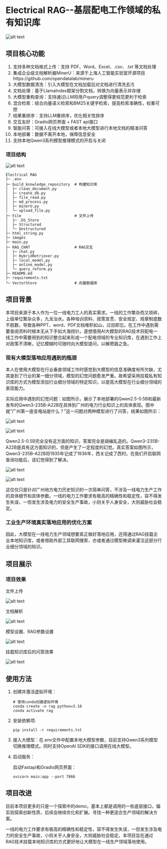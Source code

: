 # Electrical RAG--基层配电工作领域的私有知识库

![alt text](image.png)

## 项目核心功能

1. 支持多种文档格式上传：支持 PDF、Word、Excel、.csv、.txt 等文档处理
2. 集成企业级文档解析器MinerU：来源于上海人工智能实验室开源项目https://github.com/opendatalab/mineru
3. 大模型数据清洗：引入大模型在文档加载后对文档进行清洗去污
4. 文档处理：基于LlamaIndex框架分割文档，转换为向量表示并存储
5. 大模型重构查询：支持通过LLM将用户query调整得更规范更利于检索
6. 混合检索：结合向量语义检索和BM25关键字检索，提高检索准确性，权重可控
7. 结果重排序：支持LLM重排序，优化相关性排序
8. 交互友好：Gradio网页界面 + FAST api接口
9. 智能问答：可接入在线大模型或者本地大模型进行本地文档的精准问答
10. 本地部署：数据不离开本地，保障信息安全
11. 支持本地Qwen3系列模型推理模式的开启与关闭


### 项目结构
![alt text](rag-frame.png)
```
Electrical RAG
├─ .env
├─ build_knowledge_repository  # 构建知识库
│  ├─ clean_document.py
│  ├─ create_db.py
│  ├─ file_read.py
│  ├─ md_process.py
│  ├─ minerU.py
│  └─ upload_file.py
├─ File                        # 文件上传
│  ├─ .DS_Store
│  ├─ Structured
│  └─ Unstructured
├─ html_string.py
├─ images
├─ main.py
├─ RAG_CHAT                    # RAG交互
│  ├─ chat.py
│  ├─ HybridRetriever.py
│  ├─ local_model.py
│  ├─ online_model.py
│  └─ query_reform.py
├─ README.md
├─ requirements.txt
└─ VectorStore                 # 向量数据库
```

## 项目背景

本项目来源于本人作为一位一线电力工人的真实需求。一线的工作繁杂而又琐碎，上级单位繁杂众多，九龙治水。各种培训资料、政策宣贯、安全规定、规章制度数不胜数，导致各种PPT、word、PDF文档堆积如山，过目即忘。在工作中遇到需要查阅资料时根本无从下手如大海捞针。遂想借用AI大模型的RAG技术将配电一线工作中需要用到的知识整合起来形成一个配电领域的专业知识库，在遇到工作上对政策不清晰，记忆模糊时可随时向大模型提问，以解燃眉之急。

### 现有大模型落地应用遇到的瓶颈

本人在使用大模型在行业垂直领域工作时感觉到大模型的信息准确度有所欠缺，尤其是到了行业的某一细分领域，模型的幻觉问题愈发严重。故希望采用挂载私有知识库的方式为模型添加行业细分领域的特定知识，以提高大模型在行业细分领域的表现能力。

实际应用中遇到的幻觉问题：如图所示，展示了本地部署的Qwen2.5-0.5B和最新发布的Qwen3-235B-A22B在具体到广州的电力行业知识上的具体表现。图中就“广州第一座变电站是什么？”这一问题对两种模型进行了问答，结果如图所示：

![alt text](image-3.png)



![alt text](image-4.png)

Qwen2.5-0.5B完全没有这方面的知识，答案完全是胡编乱造的。Qwen3-235B-A22B是具有这方面知识的，但是产生了一定程度的幻觉。真实答案如图所示，Qwen3-235B-A22B将1935年记成了1936年，西关记成了西村。在我们开启联网查询功能后，该幻觉得到了解决。

![alt text](image-5.png)

![alt text](image-6.png)

这仅仅只是针对广州地方电力历史知识的一次简单问答，不涉及一线电力生产工作的具体细节和具体参数。一线的电力工作要求有极高的精确性和稳定性，容不得发生失误，一但发生涉及电力的安全生产事故，小则关乎人身安全，大则威胁社会稳定。

### 工业生产环境真实落地应用的优化方案

因此，大模型在一线电力生产领域想要真正做好落地应用，还得通过RAG挂载企业本地知识库，或者借助外部工具联网搜索，亦或者通过模型微调来灌注这部分行业细分领域的知识。

## 项目展示


### 项目效果

文件上传

![alt text](image-7.png)

文档解析

![alt text](image-8.png)

模型设置、RAG参数设置

![alt text](image-11.png)

挂载知识库后的问答效果

![alt text](image-12.png)

## 使用方法

1. 创建并激活虚拟环境：
    ```
    # 使用conda创建虚拟环境
    conda create -n rag python=3.10
    conda activate rag
    ```

2. 安装依赖项:
    ```
    pip install -r requirements.txt
    ```

3. 接入大模型：在.env文件中配置本地大模型参数，目前支持Qwen3系列模型切换推理模式。同时支持OpenAI SDK的接口调用在线大模型。

4. 启动服务：

    启动Fastapi和Gradio网页界面：
    ```
    uvicorn main:app --port 7866
    ```

## 项目改进

目前本项目更多的只是一个探索中的demo，基本上都是调用的一些底层接口，偏实验探索创新性质，后续会继续优化和扩展。寻找一种更适合生产领域的解决方案。

一线的电力工作要求有极高的精确性和稳定性，容不得发生失误，一但发生涉及电力的安全生产事故，小则关乎人身安全，大则威胁社会稳定。本项目旨在通过RAG技术挂载本地知识库的方式更好地让大模型在一线生产领域落地使用。



